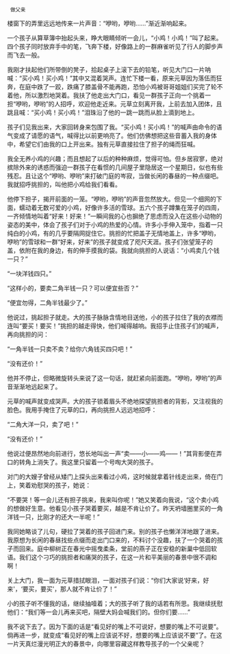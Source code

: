      做父亲 

   楼窗下的弄里远远地传来一片声音：“咿哟，咿哟……”渐近渐响起来。

   一个孩子从算草簿中抬起头来，睁大眼睛倾听一会儿，“小鸡！小鸡！”叫了起来。四个孩子同时放弃手中的笔，飞奔下楼，好像路上的一群麻雀听见了行人的脚步声而飞去一般。

   我刚才扶起他们所带倒的凳子，拾起桌子上滚下去的铅笔，听见大门口一片呐喊：“买小鸡！买小鸡！”其中又混着哭声。连忙下楼一看，原来元草因为落伍而狂奔，在庭中跌了一跤，跌痛了膝盖骨不能再跑，恐怕小鸡被哥哥姐姐们买完了轮不着他，所以激烈地哭着。我扶了他走出大门口，看见一群孩子正向一个挑着一担“咿哟，咿哟”的人招呼，欢迎他走近来。元草立刻离开我，上前去加入团体，且跳且喊：“买小鸡！买小鸡！”泪珠沿了他的一跳一跳而从脸上滴到地上。

   孩子们见我出来，大家回转身来包围了我。“买小鸡！买小鸡！”的喊声由命令的语气变成了请愿的语气，喊得比以前更响亮了。他们仿佛想把这些音蓄入我的身体中，希望它们由我的口上开出来。独有元草直接拉住了担子的绳而狂喊。

   我全无养小鸡的兴趣；而且想起了以后的种种麻烦，觉得可怕。但乡居寂寥，绝对摈除外来的诱惑而强迫一群孩子在看惯的几间屋子里隐居这一个星期日，似也有些残忍。且让这个“咿哟、咿哟”来打破门庭的岑寂，当做长闲的春昼的一种点缀吧。我就招呼挑担的，叫他把小鸡给我们看看。

   他停下担子，揭开前面的一笼。“咿哟，咿哟”的声音忽然放大。但见一个细网的下面，蠕动着无数可爱的小鸡，好像许多活的雪球。五六个孩子蹲集在笼子的四周，一齐倾情地叫着“好来！好来！”一瞬间我的心也摒绝了思虑而没入在这些小动物的姿态的美中，体会了孩子们对于小鸡的热爱的心情。许多小手伸入笼中，指着一只纯白的小鸡，有的几乎要隔网捉住它。挑担的忙把盖子无情地盖上，许多“咿哟，咿哟”的雪球和一群“好来，好来”的孩子就变成了咫尺天涯。孩子们张望笼子的盖，依附在我的身边，有的伸手摸我的袋。我就向挑担的人说话：“小鸡卖几个钱一只？”

   “一块洋钱四只。”

   “这样小的，要卖二角半钱一只？可以便宜些否？”

   “便宜勿得，二角半钱最少了。”

   他说过，挑起担子就走。大的孩子脉脉含情地目送他，小的孩子拉住了我的衣襟而连叫“要买！要买！”挑担的越走得快，他们喊得越响。我招手止住孩子们的喊声，再向挑担的问：

   “一角半钱一只卖不卖？给你六角钱买四只吧！”

   “没有还价！”

   他并不停止，但略微旋转头来说了这一句话，就赶紧向前面跑。“咿哟，咿哟”的声音渐渐地远起来了。

   元草的喊声就变成哭声。大的孩子锁着眉头不绝地探望挑担者的背影，又注视我的脸色。我用手掩住了元草的口，再向挑担人远远地招呼：

   “二角大洋一只，卖了吧！”

   “没有还价！”

   他说过便昂然地向前进行，悠长地叫出一声“卖——小——鸡——！”其背影便在弄口的转角上消失了。我这里只留着一个号啕大哭的孩子。

   对门的大嫂子曾经从矮门上探头出来看过小鸡，这时候就拿着针线走出来，倚在门上，笑着劝慰哭的孩子，她说：

   “不要哭！等一会儿还有担子挑来，我来叫你呢！”她又笑着向我说，“这个卖小鸡的想做好生意。他看见小孩子哭着要买，越是不肯让价了。昨天坍墙圈里买的一角洋钱一只，比刚才的还大一半呢！”

   我同她略谈了儿句，硬拉了哭着的孩子回进门来。别的孩子也懒洋洋地跟了进来。我原想为长闲的春昼找些点缀而走出门口来的，不料讨个没趣，扶了一个哭着的孩子而回来。庭中柳树正在春光中摇曳柔条，堂前的燕子正在安稳的新巢中低回软语。我们这个刁巧的挑担者和痛哭的孩子，在这一片和平美丽的春景中很不调和啊！

   关上大门，我一面为元草措拭眼泪，一面对孩子们说：“你们大家说‘好来，好来'，‘要买，要买'，那人就不肯让价了！”

   小的孩子听不懂我的话，继续抽噎着；大的孩子听了我的话若有所思。我继续抚慰他们：“我们等一会儿再来买吧，隔壁大妈会喊我们的。但你们要……”

   我不说下去了。因为下面的话是“看见好的嘴上不可说好，想要的嘴上不可说要”。倘再进一步，就变成“看见好的嘴上应该说不好，想要的嘴上应该说不要”了。在这一片天真烂漫光明正大的春景中，向哪里容藏这样教导孩子的一个父亲呢？ 

